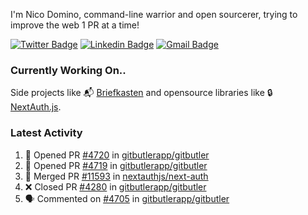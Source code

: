 
I'm Nico Domino, command-line warrior and open sourcerer, trying to improve the web 1 PR at a time!

[![Twitter Badge](https://img.shields.io/badge/-@ndom91-1ca0f1?style=flat-square&labelColor=1ca0f1&logo=twitter&logoColor=white&link=https://twitter.com/ndom91)](https://twitter.com/ndom91) [![Linkedin Badge](https://img.shields.io/badge/-ndom91-blue?style=flat-square&logo=Linkedin&logoColor=white&link=https://www.linkedin.com/in/ndom91/)](https://www.linkedin.com/in/ndom91/) [![Gmail Badge](https://img.shields.io/badge/-yo@ndo.dev-c14438?style=flat-square&logo=mail.ru&logoColor=white&link=mailto:yo@ndo.dev)](mailto:yo@ndo.dev)

### Currently Working On..

Side projects like 📬 [Briefkasten](https://briefkastenhq.com) and opensource libraries like 🔒 [NextAuth.js](https://github.com/nextauthjs/next-auth).

<!--START_SECTION_PROFILE_VIEWS:readme-info-->
<!--END_SECTION_PROFILE_VIEWS:readme-info-->

<!--START_SECTION_DAILY_COMMIT:readme-info-->
<!--END_SECTION_DAILY_COMMIT:readme-info-->

<!--START_SECTION_WEEKLY_COMMIT:readme-info-->
<!--END_SECTION_WEEKLY_COMMIT:readme-info-->

### Latest Activity

<!--START_SECTION:activity-->
1. 💪 Opened PR [#4720](https://github.com/gitbutlerapp/gitbutler/pull/4720) in [gitbutlerapp/gitbutler](https://github.com/gitbutlerapp/gitbutler)
2. 💪 Opened PR [#4719](https://github.com/gitbutlerapp/gitbutler/pull/4719) in [gitbutlerapp/gitbutler](https://github.com/gitbutlerapp/gitbutler)
3. 🎉 Merged PR [#11593](https://github.com/nextauthjs/next-auth/pull/11593) in [nextauthjs/next-auth](https://github.com/nextauthjs/next-auth)
4. ❌ Closed PR [#4280](https://github.com/gitbutlerapp/gitbutler/pull/4280) in [gitbutlerapp/gitbutler](https://github.com/gitbutlerapp/gitbutler)
5. 🗣 Commented on [#4705](https://github.com/gitbutlerapp/gitbutler/pull/4705#issuecomment-2296335633) in [gitbutlerapp/gitbutler](https://github.com/gitbutlerapp/gitbutler)
<!--END_SECTION:activity-->
